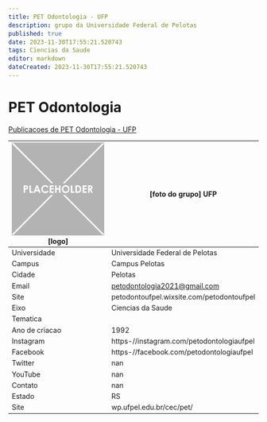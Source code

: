 ```yaml
---
title: PET Odontologia - UFP
description: grupo da Universidade Federal de Pelotas
published: true
date: 2023-11-30T17:55:21.520743
tags: Ciencias da Saude
editor: markdown
dateCreated: 2023-11-30T17:55:21.520743
---
```


# PET Odontologia

[Publicacoes de PET Odontologia - UFP](/atividade/187PETOdontologiaUFP/feed.md)

| ![placeholder.png](/placeholder.png) [logo] | [foto do grupo] UFP         |
| ------------------------------------------- | ------------------------------------------------- |
| Universidade                                | Universidade Federal de Pelotas      |
| Campus                                      | Campus Pelotas            |
| Cidade                                      | Pelotas             |
| Email                                       | petodontologia2021@gmail.com             |
| Site                                        | petodontoufpel.wixsite.com/petodontoufpel              |
| Eixo                                        | Ciencias da Saude              |
| Tematica                                    |           |
| Ano de criacao                              | 1992        |
| Instagram                                   | https-//instagram.com/petodontologiaufpel         |
| Facebook                                    | https-//facebook.com/petodontologiaufpel          |
| Twitter                                     | nan           |
| YouTube                                     | nan           |
| Contato                                     | nan         |
| Estado                                      |  RS            |
| Site                                        | wp.ufpel.edu.br/cec/pet/ |
